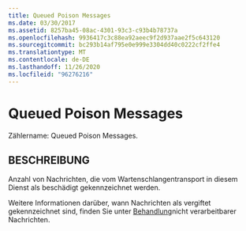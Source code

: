 ```yaml
---
title: Queued Poison Messages
ms.date: 03/30/2017
ms.assetid: 8257ba45-08ac-4301-93c3-c93b4b78737a
ms.openlocfilehash: 9936417c3c88ea92aeec9f2d937aae2f5c643120
ms.sourcegitcommit: bc293b14af795e0e999e3304dd40c0222cf2ffe4
ms.translationtype: MT
ms.contentlocale: de-DE
ms.lasthandoff: 11/26/2020
ms.locfileid: "96276216"
---
```

# <a name="queued-poison-messages"></a>Queued Poison Messages

Zählername: Queued Poison Messages.  
  
## <a name="description"></a>BESCHREIBUNG  

 Anzahl von Nachrichten, die vom Wartenschlangentransport in diesem Dienst als beschädigt gekennzeichnet werden.  
  
 Weitere Informationen darüber, wann Nachrichten als vergiftet gekennzeichnet sind, finden Sie unter [Behandlung](../../feature-details/poison-message-handling.md)nicht verarbeitbarer Nachrichten.

